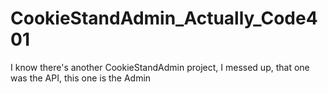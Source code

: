 # CookieStandAdmin_Actually_Code401
I know there's another CookieStandAdmin project, I messed up, that one was the API, this one is the Admin
